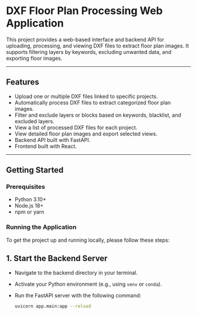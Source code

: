 # DXF Floor Plan Processing Web Application

This project provides a web-based interface and backend API for uploading, processing, and viewing DXF files to extract floor plan images. It supports filtering layers by keywords, excluding unwanted data, and exporting floor images.

---

## Features

- Upload one or multiple DXF files linked to specific projects.
- Automatically process DXF files to extract categorized floor plan images.
- Filter and exclude layers or blocks based on keywords, blacklist, and excluded layers.
- View a list of processed DXF files for each project.
- View detailed floor plan images and export selected views.
- Backend API built with FastAPI.
- Frontend built with React.

---

## Getting Started

### Prerequisites

- Python 3.10+
- Node.js 18+
- npm or yarn

  
### Running the Application

To get the project up and running locally, please follow these steps:

## 1. Start the Backend Server
- Navigate to the backend directory in your terminal.
- Activate your Python environment (e.g., using `venv` or `conda`).
- Run the FastAPI server with the following command:
  
  ```bash
  uvicorn app.main:app --reload


